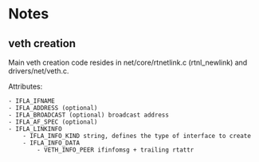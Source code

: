 # Notes #

## veth creation ##

Main veth creation code resides in net/core/rtnetlink.c (rtnl_newlink) and
drivers/net/veth.c.

Attributes:

    - IFLA_IFNAME
    - IFLA_ADDRESS (optional)
    - IFLA_BROADCAST (optional) broadcast address
    - IFLA_AF_SPEC (optional)
    - IFLA_LINKINFO
        - IFLA_INFO_KIND string, defines the type of interface to create
        - IFLA_INFO_DATA
            - VETH_INFO_PEER ifinfomsg + trailing rtattr
